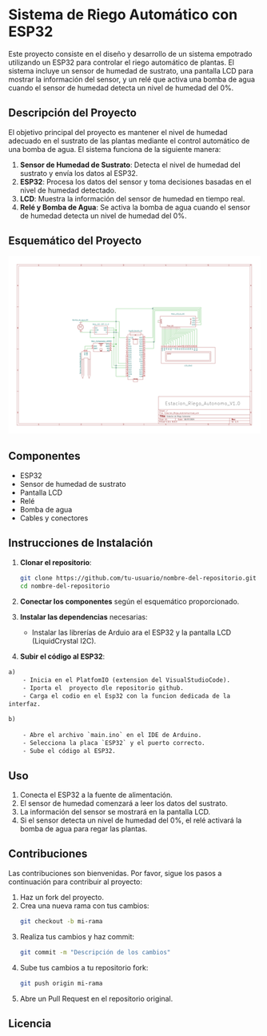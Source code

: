 # Sistema de Riego Automático con ESP32

Este proyecto consiste en el diseño y desarrollo de un sistema empotrado utilizando un ESP32 para controlar el riego automático de plantas. El sistema incluye un sensor de humedad de sustrato, una pantalla LCD para mostrar la información del sensor, y un relé que activa una bomba de agua cuando el sensor de humedad detecta un nivel de humedad del 0%.

## Descripción del Proyecto

El objetivo principal del proyecto es mantener el nivel de humedad adecuado en el sustrato de las plantas mediante el control automático de una bomba de agua. El sistema funciona de la siguiente manera:

1. **Sensor de Humedad de Sustrato**: Detecta el nivel de humedad del sustrato y envía los datos al ESP32.
2. **ESP32**: Procesa los datos del sensor y toma decisiones basadas en el nivel de humedad detectado.
3. **LCD**: Muestra la información del sensor de humedad en tiempo real.
4. **Relé y Bomba de Agua**: Se activa la bomba de agua cuando el sensor de humedad detecta un nivel de humedad del 0%.

## Esquemático del Proyecto

![Esquemático del Proyecto](Esquematico.png)

## Componentes

- ESP32
- Sensor de humedad de sustrato
- Pantalla LCD
- Relé
- Bomba de agua
- Cables y conectores

## Instrucciones de Instalación

1. **Clonar el repositorio**:
    ```bash
    git clone https://github.com/tu-usuario/nombre-del-repositorio.git
    cd nombre-del-repositorio
    ```

2. **Conectar los componentes** según el esquemático proporcionado.

3. **Instalar las dependencias** necesarias:
    - Instalar las librerías de Arduio ara el ESP32 y la pantalla LCD (LiquidCrystal I2C).

4. **Subir el código al ESP32**:

```        
a)
    - Inicia en el PlatfomIO (extension del VisualStudioCode).
    - Iporta el  proyecto dle repositorio github.
    - Carga el codio en el Esp32 con la funcion dedicada de la interfaz.
``` 
``` 
b)

    - Abre el archivo `main.ino` en el IDE de Arduino.
    - Selecciona la placa `ESP32` y el puerto correcto.
    - Sube el código al ESP32.
```
## Uso

1. Conecta el ESP32 a la fuente de alimentación.
2. El sensor de humedad comenzará a leer los datos del sustrato.
3. La información del sensor se mostrará en la pantalla LCD.
4. Si el sensor detecta un nivel de humedad del 0%, el relé activará la bomba de agua para regar las plantas.

## Contribuciones

Las contribuciones son bienvenidas. Por favor, sigue los pasos a continuación para contribuir al proyecto:

1. Haz un fork del proyecto.
2. Crea una nueva rama con tus cambios:
    ```bash
    git checkout -b mi-rama
    ```
3. Realiza tus cambios y haz commit:
    ```bash
    git commit -m "Descripción de los cambios"
    ```
4. Sube tus cambios a tu repositorio fork:
    ```bash
    git push origin mi-rama
    ```
5. Abre un Pull Request en el repositorio original.

## Licencia
